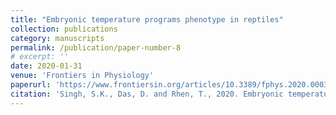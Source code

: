 ```yaml
---
title: "Embryonic temperature programs phenotype in reptiles"
collection: publications
category: manuscripts
permalink: /publication/paper-number-8
# excerpt: ''
date: 2020-01-31
venue: 'Frontiers in Physiology'
paperurl: 'https://www.frontiersin.org/articles/10.3389/fphys.2020.00035/full'
citation: 'Singh, S.K., Das, D. and Rhen, T., 2020. Embryonic temperature programs phenotype in reptiles. <i>Frontiers in Physiology<i/>, 11, p.35.'
---
```

